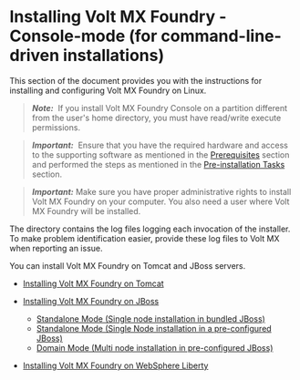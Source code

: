                           


Installing Volt MX Foundry - Console-mode (for command-line-driven installations)
================================================================================

This section of the document provides you with the instructions for installing and configuring Volt MX Foundry on Linux.

> **_Note:_**  If you install Volt MX Foundry Console on a partition different from the user's home directory, you must have read/write execute permissions.

> **_Important:_**  Ensure that you have the required hardware and access to the supporting software as mentioned in the [Prerequisites](Prerequisites.md) section and performed the steps as mentioned in the [Pre-installation Tasks](Pre-installation_Tasks.md) section.

> **_Important:_** Make sure you have proper administrative rights to install Volt MX Foundry on your computer. You also need a user where Volt MX Foundry will be installed.

The **<Install Location>** directory contains the log files logging each invocation of the installer. To make problem identification easier, provide these log files to Volt MX when reporting an issue.

You can install Volt MX Foundry on Tomcat and JBoss servers.

*   [Installing Volt MX Foundry on Tomcat](Installing_VoltMX_Foundry_Tomcat.md)
*   [Installing Volt MX Foundry on JBoss](Installing_Foundry_on_JBoss.md)
    *   [Standalone Mode (Single node installation in bundled JBoss)](Installing_Foundry_on_JBoss1.md)
    *   [Standalone Mode (Single Node installation in a pre-configured JBoss)](Installing_Foundry_JBoss_existing.md)
    *   [Domain Mode (Multi node installation in pre-configured JBoss)](Multi-Node_Installation.md)

*   [Installing Volt MX Foundry on WebSphere Liberty](https://opensource.hcltechsw.com/volt-mx-docs/95/docs/documentation/Foundry/voltmx_foundry_manual_install_guide/Content/Installing_Foundry_WebSphereLiberty.html)

<!-- *   [Installing Volt MX Foundry on WebLogic (V9 SP2 FP1 or later)](Installing_VoltMX_Foundry_Weblogic.md) -->
